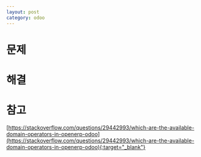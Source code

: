 ```yaml
---
layout: post
category: odoo
---
```


# 문제

# 해결

# 참고

[https://stackoverflow.com/questions/29442993/which-are-the-available-domain-operators-in-openerp-odoo](https://stackoverflow.com/questions/29442993/which-are-the-available-domain-operators-in-openerp-odoo){:target="_blank"}
